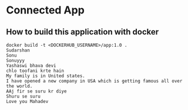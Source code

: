 # Connected App

## How to build this application with docker
```
docker build -t <DOCKERHUB_USERNAME>/app:1.0 .
Sudarshan
Sonu
Sonuyyy
Yashaswi bhava devi
chlo toofani krte hain
My family is in United states.
I have opened a new company in USA which is getting famous all over the world.
AAj fir se suru kr diye
Shuru se suru
Love you Mahadev
```
